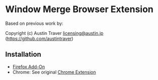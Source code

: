 # Window Merge Browser Extension

Based on previous work by:

Copyright (c) Austin Traver <licensing@austin.jp> (https://github.com/austintraver)

## Installation

* [Firefox Add-On][Firefox]
* Chrome: See original [Chrome Extension][Chrome]

[Firefox]: https://addons.mozilla.org/en-US/firefox/addon/secure-merge-windows/
[Chrome]: https://github.com/austintraver
